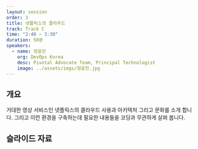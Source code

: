 ```yaml
---
layout: session
order: 3
title: 넷플릭스의 클라우드
track: Track C
time: "2:40 ~ 3:30"
duration: 50분
speakers:
  - name: 정윤진
    org: DevOps Korea
    desc: Pivotal Advocate Team, Principal Technologist
    image: ../assets/imgs/정윤진.jpg
---
```


## 개요
거대한 영상 서비스인 넷플릭스의 클라우드 사용과 아키텍처 그리고 문화를 소개 합니다. 그리고 이런 환경을 구축하는데 필요한 내용들을 코딩과 무관하게 살펴 봅니다.
## 슬라이드 자료
